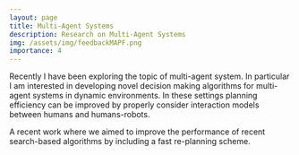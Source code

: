 ```yaml
---
layout: page
title: Multi-Agent Systems
description: Research on Multi-Agent Systems
img: /assets/img/feedbackMAPF.png
importance: 4
---
```


Recently I have been exploring the topic of multi-agent system. In particular I am interested in developing novel decision making algorithms for multi-agent systems in dynamic environments. In these settings planning efficiency can be improved by properly consider interaction models between humans and humans-robots.  

<div class="row">
    <div class="col-sm mt-3 mt-md-0">
        <img class="img-fluid rounded z-depth-1" src="{{ '/assets/img/feedbackMAPF.png' | relative_url }}" alt="" title="example image"/>
    </div>
</div>
<div class="caption">
    A recent work where we aimed to improve the performance of recent search-based algorithms by including a fast re-planning scheme.
</div>